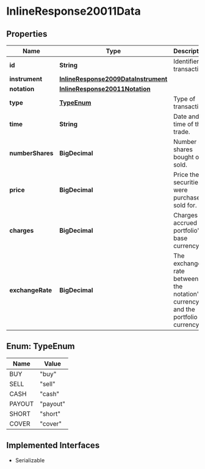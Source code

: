 

# InlineResponse20011Data


## Properties

Name | Type | Description | Notes
------------ | ------------- | ------------- | -------------
**id** | **String** | Identifier of transaction. |  [optional]
**instrument** | [**InlineResponse2009DataInstrument**](InlineResponse2009DataInstrument.md) |  |  [optional]
**notation** | [**InlineResponse20011Notation**](InlineResponse20011Notation.md) |  |  [optional]
**type** | [**TypeEnum**](#TypeEnum) | Type of transaction |  [optional]
**time** | **String** | Date and time of the trade. |  [optional]
**numberShares** | **BigDecimal** | Number of shares bought or sold. |  [optional]
**price** | **BigDecimal** | Price the securities were purchased / sold for. |  [optional]
**charges** | **BigDecimal** | Charges accrued in portfolio&#39;s base currency. |  [optional]
**exchangeRate** | **BigDecimal** | The exchange rate between the notation&#39;s currency and the portfolio currency. |  [optional]



## Enum: TypeEnum

Name | Value
---- | -----
BUY | &quot;buy&quot;
SELL | &quot;sell&quot;
CASH | &quot;cash&quot;
PAYOUT | &quot;payout&quot;
SHORT | &quot;short&quot;
COVER | &quot;cover&quot;


## Implemented Interfaces

* Serializable


